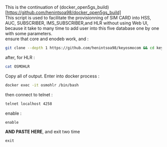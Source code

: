 This is the continuation of (docker_open5gs_build)[https://github.com/henintsoa98/docker_open5gs_build] \
This script is used to facilitate the provisionning of SIM CARD into HSS, AUC, SUBSCRIBER, IMS_SUBSCRIBER,and HLR without using Web UI, because it take to many time to add user into this five database one by one with some parameters. \
ensure that core and enodeb work, and :
```bash
git clone --depth 1 https://github.com/henintsoa98/keyosmocom && cd keyosmocom/docker_open5gs_build && bash setup.bash
```
after, for HLR :
```bash
cat OSMOHLR
```
Copy all of output.
Enter into docker process :
```bash
docker exec -it osmohlr /bin/bash
```
then connect to telnet :
```bash
telnet localhost 4258
```
enable :
```
enable
```
**AND PASTE HERE**, and exit two time
```
exit
```
